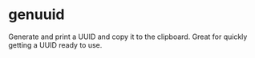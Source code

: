 # genuuid

Generate and print a UUID and copy it to the clipboard.
Great for quickly getting a UUID ready to use.
